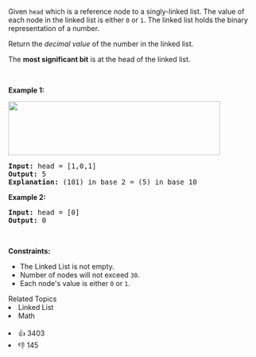 <p>Given <code>head</code> which is a reference node to a singly-linked list. The value of each node in the linked list is either <code>0</code> or <code>1</code>. The linked list holds the binary representation of a number.</p>

<p>Return the <em>decimal value</em> of the number in the linked list.</p>

<p>The <strong>most significant bit</strong> is at the head of the linked list.</p>

<p>&nbsp;</p> 
<p><strong class="example">Example 1:</strong></p> 
<img alt="" src="https://assets.leetcode.com/uploads/2019/12/05/graph-1.png" style="width: 426px; height: 108px;" /> 
<pre>
<strong>Input:</strong> head = [1,0,1]
<strong>Output:</strong> 5
<strong>Explanation:</strong> (101) in base 2 = (5) in base 10
</pre>

<p><strong class="example">Example 2:</strong></p>

<pre>
<strong>Input:</strong> head = [0]
<strong>Output:</strong> 0
</pre>

<p>&nbsp;</p> 
<p><strong>Constraints:</strong></p>

<ul> 
 <li>The Linked List is not empty.</li> 
 <li>Number of nodes will not exceed <code>30</code>.</li> 
 <li>Each node's value is either <code>0</code> or <code>1</code>.</li> 
</ul>

<div><div>Related Topics</div><div><li>Linked List</li><li>Math</li></div></div><br><div><li>👍 3403</li><li>👎 145</li></div>